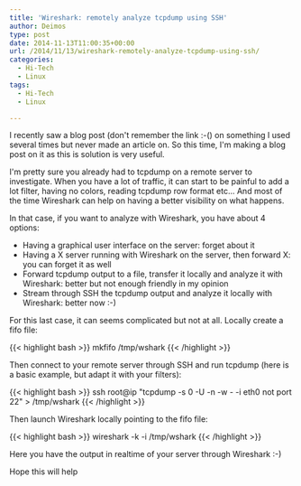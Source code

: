 ```yaml
---
title: 'Wireshark: remotely analyze tcpdump using SSH'
author: Deimos
type: post
date: 2014-11-13T11:00:35+00:00
url: /2014/11/13/wireshark-remotely-analyze-tcpdump-using-ssh/
categories:
  - Hi-Tech
  - Linux
tags:
  - Hi-Tech
  - Linux

---
```


I recently saw a blog post (don't remember the link :-() on something I used several times but never made an article on. So this time, I'm making a blog post on it as this is solution is very useful.

I'm pretty sure you already had to tcpdump on a remote server to investigate. When you have a lot of traffic, it can start to be painful to add a lot filter, having no colors, reading tcpdump row format etc... And most of the time Wireshark can help on having a better visibility on what happens.

In that case, if you want to analyze with Wireshark, you have about 4 options:

  * Having a graphical user interface on the server: forget about it
  * Having a X server running with Wireshark on the server, then forward X: you can forget it as well
  * Forward tcpdump output to a file, transfer it locally and analyze it with Wireshark: better but not enough friendly in my opinion
  * Stream through SSH the tcpdump output and analyze it locally with Wireshark: better now :-)

For this last case, it can seems complicated but not at all. Locally create a fifo file:

{{< highlight bash >}}
mkfifo /tmp/wshark
{{< /highlight >}}

Then connect to your remote server through SSH and run tcpdump (here is a basic example, but adapt it with your filters):

{{< highlight bash >}}
ssh root@ip "tcpdump -s 0 -U -n -w - -i eth0 not port 22" &gt; /tmp/wshark
{{< /highlight >}}

Then launch Wireshark locally pointing to the fifo file:

{{< highlight bash >}}
wireshark -k -i /tmp/wshark
{{< /highlight >}}

Here you have the output in realtime of your server through Wireshark :-)

Hope this will help